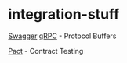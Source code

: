 # integration-stuff

[Swagger](https://swagger.io/)
[gRPC](https://grpc.io/) - Protocol Buffers

[Pact](https://docs.pact.io/) - Contract Testing
